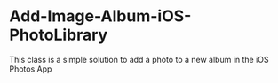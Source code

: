 # Add-Image-Album-iOS-PhotoLibrary

This class is a simple solution to add a photo to a new album in the iOS Photos App
